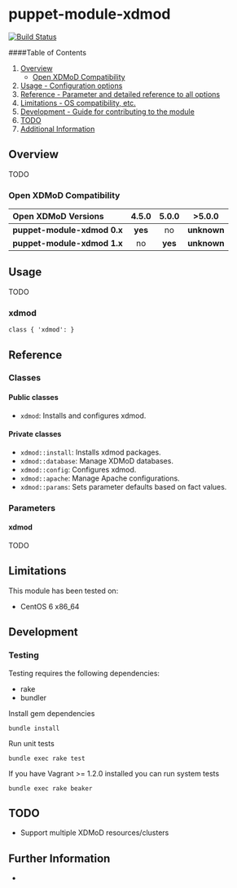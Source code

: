 # puppet-module-xdmod

[![Build Status](https://travis-ci.org/treydock/puppet-module-xdmod.svg?branch=master)](https://travis-ci.org/treydock/puppet-module-xdmod)

####Table of Contents

1. [Overview](#overview)
    * [Open XDMoD Compatibility](#open-xdmod-compatibility)
2. [Usage - Configuration options](#usage)
3. [Reference - Parameter and detailed reference to all options](#reference)
4. [Limitations - OS compatibility, etc.](#limitations)
5. [Development - Guide for contributing to the module](#development)
6. [TODO](#todo)
7. [Additional Information](#additional-information)

## Overview

TODO

### Open XDMoD Compatibility

Open XDMoD Versions         |  4.5.0   | 5.0.0   | >5.0.0      |
:---------------------------|:--------:|:-------:|:-----------:|
**puppet-module-xdmod 0.x** | **yes**  | no      | **unknown** |
**puppet-module-xdmod 1.x** | no       | **yes** | **unknown** |

## Usage

TODO

### xdmod

    class { 'xdmod': }

## Reference

### Classes

#### Public classes

* `xdmod`: Installs and configures xdmod.

#### Private classes

* `xdmod::install`: Installs xdmod packages.
* `xdmod::database`: Manage XDMoD databases.
* `xdmod::config`: Configures xdmod.
* `xdmod::apache`: Manage Apache configurations.
* `xdmod::params`: Sets parameter defaults based on fact values.

### Parameters

#### xdmod

TODO

## Limitations

This module has been tested on:

* CentOS 6 x86_64

## Development

### Testing

Testing requires the following dependencies:

* rake
* bundler

Install gem dependencies

    bundle install

Run unit tests

    bundle exec rake test

If you have Vagrant >= 1.2.0 installed you can run system tests

    bundle exec rake beaker

## TODO

* Support multiple XDMoD resources/clusters

## Further Information

*
